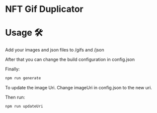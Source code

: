 # NFT Gif Duplicator

# Usage 🛠️

Add your images and json files to /gifs and /json

After that you can change the build configuration in config.json

Finally:
```sh
npm run generate
```

To update the image Uri. Change imageUri in config.json to the new uri.

Then run: 
```sh
npm run updateUri
```
